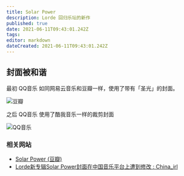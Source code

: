 ```yaml
---
title: Solar Power
description: Lorde 回归乐坛的新作
published: true
date: 2021-06-11T09:43:01.242Z
tags:
editor: markdown
dateCreated: 2021-06-11T09:43:01.242Z
---
```


## 封面被和谐

最初 QQ音乐 如同网易云音乐和豆瓣一样，使用了带有「圣光」的封面。

![豆瓣](https://web.archive.org/web/20210611085957/https://img9.doubanio.com/view/subject/m/public/s33919523.jpg)

之后 QQ音乐 使用了酷我音乐一样的裁剪封面

![QQ音乐](https://web.archive.org/web/20210611093944/https://preview.redd.it/v4nnipzknl471.jpg?width=500&format=pjpg&auto=webp&s=29b5737e656d8cc9b0b63358d942155336a67f5c)

### 相关网站

+ [Solar Power (豆瓣)](https://web.archive.org/web/20210611085957/https://music.douban.com/subject/35488370/)
+ [Lorde新专辑Solar Power封面在中国音乐平台上遭到修改 : China_irl](https://web.archive.org/web/20210611093944/https://old.reddit.com/r/China_irl/comments/nxb8tl/lorde%E6%96%B0%E4%B8%93%E8%BE%91solar_power%E5%B0%81%E9%9D%A2%E5%9C%A8%E4%B8%AD%E5%9B%BD%E9%9F%B3%E4%B9%90%E5%B9%B3%E5%8F%B0%E4%B8%8A%E9%81%AD%E5%88%B0%E4%BF%AE%E6%94%B9/)
